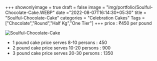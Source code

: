 +++
showonlyimage = true
draft = false
image = "img/portfolio/Soulful-Chocolate-Cake.WEBP"
date ="2022-08-07T16:14:30+05:30"
title = "Soulful-Chocolate-Cake"
categories = "Celebration Cakes"
Tags = ["Chocolate","Round","Half Kg","One Tier"]
+++
price : ₹450 per pound
<!--more-->
![Soulful-Chocolate-Cake](/img/portfolio/Soulful-Chocolate-Cake.WEBP)
* 1 pound cake price serves 8-10 persons : 450
* 2 pound cake price serves 10-20 persons : 900
* 3 pound cake price serves 20-30 persons : 1350
